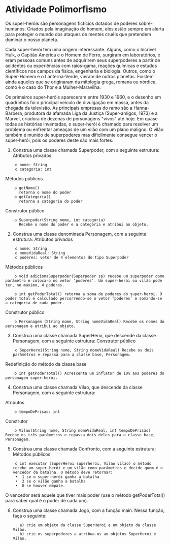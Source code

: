 # Atividade Polimorfismo

Os super-heróis são personagens fictícios dotados de poderes sobre-humanos. Criados pela imaginação do homem, eles estão sempre em alerta para proteger o mundo dos ataques de mentes cruéis que pretendem dominar o nosso planeta.  

 Cada super-herói tem uma origem interessante. Alguns, como o Incrível Hulk, o Capitão América e o Homem de Ferro, surgiram em laboratórios, e eram pessoas comuns antes de adquirirem seus superpoderes a partir de acidentes ou experiências com raios-gama, reações químicas e estudos científicos nos campos da física, engenharia e biologia. Outros, como o Super-Homem e o Lanterna-Verde, vieram de outros planetas. Existem ainda aqueles que se originaram da mitologia grega, romana ou nórdica, como é o caso do Thor e a Mulher-Maravilha.  

Os primeiros super-heróis apareceram entre 1930 e 1960, e o desenho em  quadrinhos foi o principal veículo de divulgação em massa, antes da chegada da televisão. As principais empresas do ramo são a Hanna-Barbera, produtora da afamada Liga da Justiça (Super-amigos, 1973) e a Marvel, criadora de dezenas de personagens "vivos" até hoje. Em quase todas as histórias inventadas, o super-herói é chamado para resolver um problema ou enfrentar ameaças de um vilão com um plano maligno. O vilão também é munido de superpoderes mas dificilmente consegue vencer o super-herói, pois os poderes deste são mais fortes.  

1. Construa uma classe chamada Superpoder, com a seguinte estrutura: 
Atributos privados 

        o nome: String 
        o categoria: int 

Métodos públicos 

        o getNome() 
          retorna o nome do poder 
        o getCategoria() 
          retorna a categoria do poder 
Construtor público 

        o Superpoder(String nome, int categoria)  
          Recebe o nome do poder e a categoria e atribui ao objeto. 
         
2. Construa uma classe denominada Personagem, com a seguinte estrutura: 
Atributos privados 

        o nome: String 
        o nomeVidaReal: String 
        o poderes: vetor de 4 elementos do tipo Superpoder 

Métodos públicos 

        o void adicionaSuperpoder(Superpoder sp) recebe um superpoder como parâmetro e coloca-o no vetor ‘poderes’. Um super-herói ou vilão pode ter, no máximo, 4 poderes. 
         
        o int getPoderTotal() retorna a soma de poderes do super-herói. O poder total é calculado percorrendo-se o vetor ‘poderes’ e somando-se a categoria de cada poder. 
         
Construtor público 

        o Personagem (String nome, String nomeVidaReal) Recebe os nomes do personagem e atribui ao objeto. 
         
3. Construa uma classe chamada  SuperHeroi, que descende da classe Personagem, com a seguinte estrutura: 
Construtor público 

        o SuperHeroi(String nome, String nomeVidaReal) Recebe os dois parâmetros e repassa para a classe base, Personagem. 

Redefinição do método da classe base 

        o int getPoderTotal() Acrescenta um inflator de 10% aos poderes do personagem super-herói. 

4. Construa uma classe chamada Vilao, que descende da classe Personagem, com a seguinte estrutura: 
 
Atributos 

        o tempoDePrisao: int 
Construtor 

        o Vilao(String nome, String nomeVidaReal, int tempoDePrisao) Recebe os três parâmetros e repassa dois deles para a classe base, Personagem. 
 
5. Construa uma classe chamada Confronto, com a seguinte estrutura: 
Métodos públicos 

        o int executar (SuperHeroi superheroi, Vilao vilao) o método recebe um super-herói e um vilão como parâmetros e decide quem é o vencedor da batalha. O método deve retornar: 
        •  1 se o super-herói ganha a batalha 
        •  2 se o vilão ganha a batalha 
        •  0 se houver empate. 
 
O vencedor será aquele que tiver mais poder (use o método getPoderTotal() para saber qual é o poder de cada um). 
 
6. Construa uma classe chamada  Jogo, com a função  main. Nessa função, faça o seguinte: 

          a) crie um objeto da classe SuperHeroi e um objeto da classe Vilao.  
          b) crie os superpoderes a atribua-os ao objetos SuperHeroi e Vilao.


